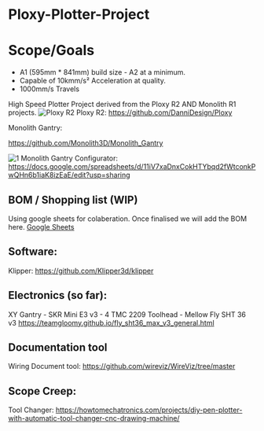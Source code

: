 # Ploxy-Plotter-Project

# Scope/Goals

- A1 (595mm * 841mm) build size - A2 at a minimum.
- Capable of 10kmm/s² Acceleration at quality.
- 1000mm/s Travels

High Speed Plotter Project derived from the Ploxy R2 AND Monolith R1 projects.
![Ploxy R2](https://github.com/user-attachments/assets/7dccb695-88ab-4631-8b25-c688c0278442)
Ploxy R2: https://github.com/DanniDesign/Ploxy


Monolith Gantry: 

https://github.com/Monolith3D/Monolith_Gantry

![1](https://github.com/Monolith3D/Monolith_Gantry/blob/main/Images/split_view.png)
Monolith Gantry Configurator: https://docs.google.com/spreadsheets/d/11iV7xaDnxCokHTYbqd2fWtconkPwQHn6b1iaK8izEaE/edit?usp=sharing
## BOM / Shopping list (WIP)
Using google sheets for colaberation. Once finalised we will add the BOM here.
[Google Sheets](https://docs.google.com/spreadsheets/d/1Um9t5z__oUKupxS1T7CO_2S4OmsoNHa5ppY6cXej4WI/edit?usp=sharing)
## Software: 
Klipper: https://github.com/Klipper3d/klipper

## Electronics (so far):

XY Gantry - SKR Mini E3 v3 - 4 TMC 2209 
Toolhead - Mellow Fly SHT 36 v3  https://teamgloomy.github.io/fly_sht36_max_v3_general.html


## Documentation tool
Wiring Document tool: https://github.com/wireviz/WireViz/tree/master

## Scope Creep:
Tool Changer: https://howtomechatronics.com/projects/diy-pen-plotter-with-automatic-tool-changer-cnc-drawing-machine/
